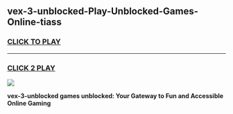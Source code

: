 
## vex-3-unblocked-Play-Unblocked-Games-Online-tiass
<h3>
<a href="https://premium76.site?title=vex-3-unblocked&ref=25A">CLICK TO PLAY</a></h3>
<hr>

<h3>
<a href="https://premium76.site?title=vex-3-unblocked&ref=25A">CLICK 2 PLAY</a>
  
</h3>

<a href="https://premium76.site?title=vex-3-unblocked&ref=25A"><img src="https://clearcache.store/games.png"></a>


**vex-3-unblocked games unblocked: Your Gateway to Fun and Accessible Online Gaming**

